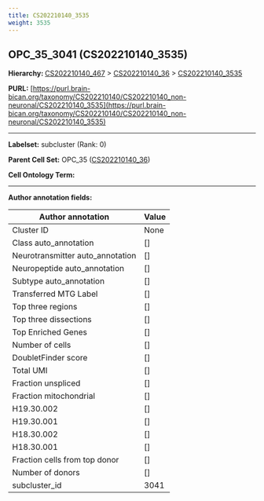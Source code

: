 ```yaml
---
title: CS202210140_3535
weight: 3535
---
```

## OPC_35_3041 (CS202210140_3535)
<b>Hierarchy: </b>
[CS202210140_467](../CS202210140_467) >
[CS202210140_36](../CS202210140_36) >
[CS202210140_3535](../CS202210140_3535)

**PURL:** [https://purl.brain-bican.org/taxonomy/CS202210140/CS202210140_non-neuronal/CS202210140_3535](https://purl.brain-bican.org/taxonomy/CS202210140/CS202210140_non-neuronal/CS202210140_3535)

---


**Labelset:** subcluster (Rank: 0)

**Parent Cell Set:** OPC_35 ([CS202210140_36](../CS202210140_36))



**Cell Ontology Term:** 

[MARKER GENES.]: #


---

[TRANSFERRED ANNOTATIONS.]: #


[AUTHOR ANNOTATION FIELDS.]: #


**Author annotation fields:**

| Author annotation | Value |
|-------------------|-------|
|Cluster ID|None|
|Class auto_annotation|[]|
|Neurotransmitter auto_annotation|[]|
|Neuropeptide auto_annotation|[]|
|Subtype auto_annotation|[]|
|Transferred MTG Label|[]|
|Top three regions|[]|
|Top three dissections|[]|
|Top Enriched Genes|[]|
|Number of cells|[]|
|DoubletFinder score|[]|
|Total UMI|[]|
|Fraction unspliced|[]|
|Fraction mitochondrial|[]|
|H19.30.002|[]|
|H19.30.001|[]|
|H18.30.002|[]|
|H18.30.001|[]|
|Fraction cells from top donor|[]|
|Number of donors|[]|
|subcluster_id|3041|
